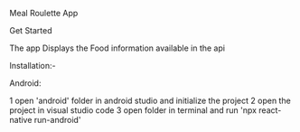 Meal Roulette App

Get Started

The app Displays the Food information available in the api

Installation:-

Android:

1 open 'android' folder in android studio and initialize the project
2 open the project in visual studio code 
3 open folder in terminal and run 'npx react-native run-android'
